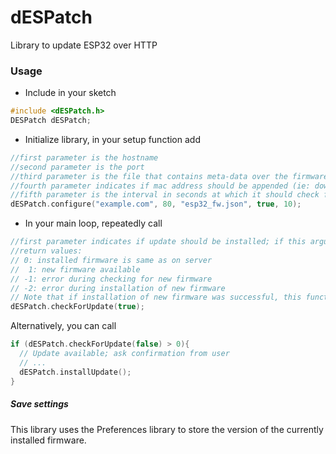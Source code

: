 # dESPatch
Library to update ESP32 over HTTP


### Usage
- Include in your sketch
```cpp
#include <dESPatch.h>         
DESPatch dESPatch;

```

- Initialize library, in your setup function add
```cpp
//first parameter is the hostname
//second parameter is the port
//third parameter is the file that contains meta-data over the firmware
//fourth parameter indicates if mac address should be appended (ie: download esp32_fw_AABBCCDDEEFF.json instead of esp32_fw.json)
//fifth parameter is the interval in seconds at which it should check for updates (if checkForUpdate() is called within this interval, it immediately returns)
dESPatch.configure("example.com", 80, "esp32_fw.json", true, 10);
```

- In your main loop, repeatedly call
```cpp
//first parameter indicates if update should be installed; if this argument is false it will only check if new firmware is available
//return values:
// 0: installed firmware is same as on server
//  1: new firmware available
// -1: error during checking for new firmware
// -2: error during installation of new firmware
// Note that if installation of new firmware was successful, this function performs a reset and in that case it does not return
dESPatch.checkForUpdate(true);
```

Alternatively, you can call
```cpp
if (dESPatch.checkForUpdate(false) > 0){
  // Update available; ask confirmation from user
  // ...
  dESPatch.installUpdate();
}
```
##### Save settings
This library uses the Preferences library to store the version of the currently installed firmware.

